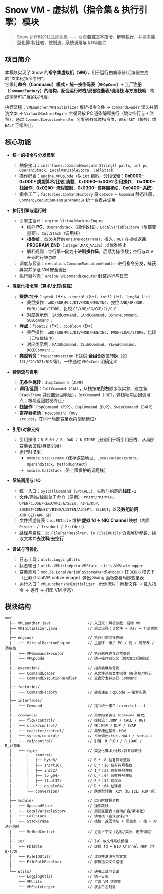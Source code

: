 # Snow VM - 虚拟机（指令集 & 执行引擎）模块

> Snow 运行时的栈式虚拟机 —— 负责**装载文本指令**、**解释执行**、并提供**类型化算术/比较、控制流、系统调用与 I/O**等能力

## 项目简介

本模块实现了 Snow 的**指令集虚拟机（VM）**，用于运行由编译器/汇编器生成的“文本化指令序列”。  
它采用**命令（Command）模式 + 统一操作码表（`VMOpCode`）+ 工厂注册（`CommandFactory`）**的结构，配合**运行时栈/局部变量表/调用栈
**与**方法栈帧**，构成清晰可扩展的执行层。

执行流程：`VMLauncher/VMInitializer` 解析指令文件 → `CommandLoader` 读入并清洗文本 → `VirtualMachineEngine` 主循环按 PC
逐条解释执行（跳过空行与 `#` 注释），通过 `CommandExecutionHandler` 分发到各具体指令类，直到 `RET`（根帧）或 `HALT` 正常终止。

## 核心功能

* **统一的指令与分发模型**
    * 抽象接口：`interfaces.Command#execute(String[] parts, int pc, OperandStack, LocalVariableStore, CallStack)`
    * 操作码表：`engine.VMOpCode`（以 `int` 编码，分段保留：**0x0000–0x00DF 类型算术/比较/装载**、**0x00E0–0x00E2 引用操作**、
      **0x0100– 栈操作**、**0x0200– 流程控制**、**0x0300– 寄存器移动**、**0x0400– 系统**）
    * 指令工厂：`factories.CommandFactory` 将 `opCode → Command` 静态注册，`CommandExecutionHandler#handle` 统一查表并调用

* **执行引擎与运行时**
    * 引擎主循环：`engine.VirtualMachineEngine`
        * 维护 **PC**、`OperandStack`（操作数栈）、`LocalVariableStore`（局部变量表）、`CallStack`（调用栈）
        * **根栈帧**：首次执行前 `ensureRootFrame()` 推入；`RET` 在根帧返回 **PROGRAM_END**（`Integer.MAX_VALUE`）以优雅终止
        * 解析规则：每行第一段为**十进制操作码**，后续为操作数；空行与以 `#` 开头的行被忽略
    * 调度与容错：`execution.CommandExecutionHandler` 进行指令分发，捕获异常并保证 VM 安全退出
    * 执行器外壳：`engine.VMCommandExecutor` 封装运行与日志

* **类型化指令族（算术/比较/装载）**
    * **整数/定长**：`byte8`（B\*）、`short16`（S\*）、`int32`（I\*）、`long64`（L\*）
        * 典型操作：`ADD/SUB/MUL/DIV/MOD/NEG/INC`、按位 `AND/OR/XOR`、`PUSH/LOAD/STORE`、比较 `CE/CNE/CG/CGE/CL/CLE`
        * 对应类示例：`IAddCommand`、`LAndCommand`、`BStoreCommand`、`SCECommand`…
    * **浮点**：`float32`（F\*）、`double64`（D\*）
        * 典型操作：`ADD/SUB/MUL/DIV/MOD/NEG/INC`、`PUSH/LOAD/STORE`、比较（无按位操作）
        * 对应类示例：`FAddCommand`、`DSubCommand`、`FLoadCommand`、`DCGECommand`…
    * **类型转换**：`type/conversion` 下提供 **全组合**数值转换（如 `I2L/F2D/D2I/B2S` 等），一律通过 `VMOpCode` 明确定义

* **控制流与调用**
    * **无条件跳转**：`JumpCommand`（`JUMP`）
    * **调用/返回**：`CallCommand`（`CALL`，从栈按**左到右**顺序取实参，建立新 `StackFrame` 并设置返回地址），`RetCommand`（
      `RET`，弹栈帧并回到调用点；根帧返回触发终止）
    * **栈操作**：`PopCommand`（`POP`）、`DupCommand`（`DUP`）、`SwapCommand`（`SWAP`）
    * **寄存器移动**：`MovCommand`（`MOV src,dst`，在同一局部变量表内复制槽位）

* **引用/对象支持**
    * 引用操作：`R_PUSH / R_LOAD / R_STORE`（分别用于将引用压栈、从局部变量表加载/存储引用）
    * 运行时模型：
        * `module.StackFrame`（保存返回地址、`LocalVariableStore`、`OperandStack`、`MethodContext`）
        * `module.CallStack`（带上限保护的调用栈）

* **系统调用与 I/O**
    * 统一入口：`SyscallCommand`（`SYSCALL`），失败时约定**向栈压 `-1`**
    * 文件/网络/控制台子命令（示例）：`PRINT/PRINTLN`、`OPEN/CLOSE/READ/WRITE/SEEK`、`PIPE/DUP`、
      `SOCKET/CONNECT/BIND/LISTEN/ACCEPT`、`SELECT`，以及**数组访问** `ARR_GET/ARR_SET`
    * 文件描述符表：`io.FDTable` 维护 **虚拟 fd → NIO Channel** 映射（内置 `0:stdin / 1:stdout / 2:stderr`）
    * 路径与装载：`io.FilePathResolver`、`io.FileIOUtils` 负责解析参数、读取文本并**去注释/去空行**

* **调试与可视化**
    * 日志工具：`utils.LoggingUtils`
    * 状态输出：`utils.VMUtils#printVMState`、`utils.VMStateLogger`
    * 变量观察：`module.LocalVariableStore#handleMode()` 在 `DEBUG` 模式下（且非 GraalVM native-image）弹出 Swing 面板查看局部变量表
    * 运行入口：`VMLauncher` / `VMInitializer`（示例流程：解析文件 → 载入指令 → 运行 → 打印 VM 状态）

## 模块结构

```
vm/
  ├── VMLauncher.java                 // 入口壳：解析参数，启动 VM
  ├── VMInitializer.java              // 启动流程：读文件 → 执行 → 打印状态
  │
  ├── engine/                         // 执行引擎与操作码
  │   ├── VirtualMachineEngine        // 主循环：维护 PC / 栈 / 局部表 / 调用栈
  │   ├── VMCommandExecutor           // 执行器外壳与异常处理
  │   └── VMOpCode                    // 统一操作码定义（按功能分段编码）
  │
  ├── execution/                      // 指令装载与分发
  │   ├── CommandLoader               // 从文件读取文本指令（去注释/空行）
  │   └── CommandExecutionHandler     // 查表分发并执行 Command
  │
  ├── factories/
  │   └── CommandFactory              // 静态注册：opCode → 指令实例
  │
  ├── interfaces/
  │   └── Command                     // 指令统一接口：execute(...)
  │
  ├── commands/                       // 具体指令实现（Command 模式）
  │   ├── flow/control/               // 控制流：JUMP / CALL / RET
  │   ├── stack/control/              // 栈：POP / DUP / SWAP
  │   ├── register/control/           // 局部槽位移动：MOV
  │   ├── system/control/             // 系统调用/终止：HALT / SYSCALL
  │   ├── ref/control/                // 引用：R_PUSH / R_LOAD / R_STORE
  │   └── type/                       // 类型化算术/比较/装载与转换
  │       ├── control/
  │       │   ├── byte8/              // B_*：8 位有符号整数
  │       │   ├── short16/            // S_*：16 位有符号整数
  │       │   ├── int32/              // I_*：32 位有符号整数
  │       │   ├── long64/             // L_*：64 位有符号整数
  │       │   ├── float32/            // F_*：32 位浮点
  │       │   └── double64/           // D_*：64 位浮点
  │       └── conversion/             // 跨类型转换：X2Y（如 I2L、F2D 等）
  │
  ├── module/                         // 运行时数据结构
  │   ├── OperandStack                // 操作数栈
  │   ├── LocalVariableStore          // 局部变量表（自动扩容/紧凑化）
  │   ├── CallStack                   // 调用栈（含深度保护）
  │   ├── StackFrame                  // 栈帧：返回地址 + 局部表 + 栈 + 方法元信息
  │   └── MethodContext               // 方法上下文（名称/实参，用于调试）
  │
  ├── io/                             // I/O 与文件系统桥接
  │   ├── FDTable                     // 虚拟 fd ↔ NIO Channel 映射（含 0/1/2）
  │   ├── FileIOUtils                 // 读取并清洗指令文本
  │   └── FilePathResolver            // 解析指令文件路径
  │
  └── utils/                          // 通用工具与调试
      ├── LoggingUtils                // 统一日志
      ├── VMUtils                     // 打印 VM 状态等
      └── VMStateLogger               // 状态日志封装
```

